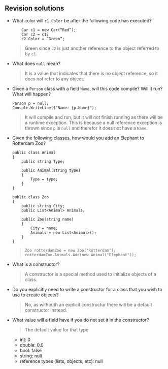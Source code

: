 Revision solutions
--------
- What color will `c1.Color` be after the following code has executed?
  ```
      Car c1 = new Car(“Red”);
      Car c2 = c1;
      c2.Color = “Green”;
  ```
  > Green since `c2` is just another reference to the object referred to by `c1`.
- What does `null` mean?
  > It is a value that indicates that there is no object reference, so it does not refer to any object.
- Given a `Person` class with a field `Name`, will this code compile? Will it run? What will happen?
  ```
  Person p = null;
  Console.WriteLine($"Name: {p.Name}");
  ```
  > It will compile and run, but it will not finish running as there will be a runtime exception. This is because a null reference exception is thrown since `p` is `null` and therefor it does not have a `Name`.
- Given the following classes, how would you add an Elephant to Rotterdam Zoo?
  ```
  public class Animal
  {
      public string Type;

      public Animal(string type)
      {
          Type = type;
      }
  }

  public class Zoo
  {
      public string City;
      public List<Animal> Animals;

      public Zoo(string name)
      {
          City = name;
          Animals = new List<Animal>();
      }
  }
  ```

  > ``` 
  > Zoo rotterdamZoo = new Zoo("Rotterdam");
  > rotterdamZoo.Animals.Add(new Animal("Elephant"));
  > ```
- What is a constructor?
  > A constructor is a special method used to initialize objects of a class.
- Do you explicitly need to write a constructor for a class that you wish to use to create objects?
  > No, as withouth an explicit constructur there will be a default constructor instead.
- What value will a field have if you do not set it in the constructor?
  > The default value for that type
    - int: 0
    - double: 0.0
    - bool: false
    - string: null
    - reference types (lists, objects, etc): null